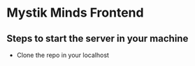 # Mystik Minds Frontend

## Steps to start the server in your machine
- Clone the repo in your localhost
